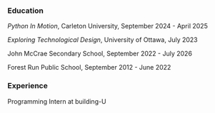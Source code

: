 ### Education 
_Python In Motion_, Carleton University, September 2024 - April 2025

_Exploring Technological Design_, University of Ottawa, July 2023

John McCrae Secondary School, September 2022 - July 2026

Forest Run Public School, September 2012 - June 2022

### Experience
Programming Intern at building-U
